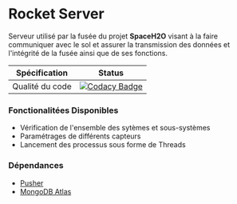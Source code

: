# Rocket Server

Serveur utilisé par la fusée du projet **SpaceH2O** visant à la faire communiquer avec le sol et assurer la transmission des données et l'intégrité de la fusée ainsi que de ses fonctions.

|  Spécification  |  Status  |
| :------------: | :------------: |
|  Qualité du  code  |  [![Codacy Badge](https://api.codacy.com/project/badge/Grade/bf4a3460f33847fdb6811f4e7276edc8)](https://www.codacy.com/manual/noan.perrot/SpaceH2O-Server?utm_source=github.com&amp;utm_medium=referral&amp;utm_content=Skeeww/SpaceH2O-Server&amp;utm_campaign=Badge_Grade)  |

### Fonctionalitées Disponibles

-  Vérification de l'ensemble des sytèmes et sous-systèmes
-  Paramétrages de différents capteurs
-  Lancement des processus sous forme de Threads

### Dépendances

-  [Pusher](http://pusher.com "Pusher")
-  [MongoDB Atlas](https://www.mongodb.com/cloud/atlas "MongoDB Atlas")
